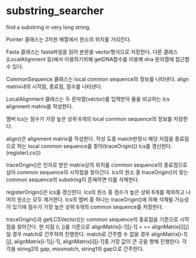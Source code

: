 # substring_searcher
find a substring in very long string.

Pointer 클래스는 2차원 배열에서 원소의 위치를 가리킨다.


Fasta 클래스는 fasta파일을 읽어 본문을 vector<char>형식으로 저장한다.
다른 클래스(LocalAlignment 등)에서 이용하기위해 getDNA함수를 이용해 dna 문자열에 접근할 수 있다.


CommonSequence 클래스는 local common sequence의 정보를 나타낸다. align matrix내의 시작점, 종료점, 점수를 나타낸다.


LocalAlignment 클래스는 두 문자열(vector<char>)를 입력받아 둘을 비교하는 lcs alignment matrix를 작성한다.

멤버 lcs는 점수가 가장 높은 상위 6개의 local common sequence의 정보를 저장한다.

align()은 alignment matrix를 작성한다.
작성 도중 match판정시 해당 지점을 종료점으로 하는 local common sequence를 찾아(traceOrigin()) lcs를 갱신한다.(registerLcs())

traceOrigin()은 인자로 받은 matrix상의 위치를 common sequence의 종료점으로 삼아 common sequence의 시작점을 찾아간다.
lcs의 원소 중 traceOrigin()이 찾는 common sequence의 substring이 존재하면 이를 삭제한다.

registerOrigin()은 lcs를 갱신한다. lcs의 원소 중 점수가 높은 상위 6개를 제외하고 나머지 원소는 모두 제거한다.
lcs의 멤버 중 하나는 traceOrigin()에 의해 삭제될 가능성이 있기에 점수가 가장 높은 상위 6개의 common sequence를 저장한다.

traceOrigin()과 getLCSVector()는 common sequence의 종료점을 기준으로 시작점을 찾아간다.
현 지점 (i, j)를 기준으로 alignMatrix[i-1][j-1] + <match point> == alignMatrix[i][j]일 경우 match로 간주하여 진행한다.
match로 간주할 수 없을 경우 alignMatrix[i-1][j], alignMatrix[i-1][j-1], alignMatrix[i][j-1]중 가장 값이 큰 곳을 향해 진행한다.
각각을 string2의 gap, missmatch, string1의 gap으로 간주한다.
